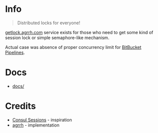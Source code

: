 # Info

>Distributed locks for everyone!

[getlock.agrrh.com](https://getlock.agrrh.com/) service exists for those who need to get some kind of session lock or simple semaphore-like mechanism.

Actual case was absence of proper concurrency limit for [BitBucket Pipelines](https://jira.atlassian.com/browse/BCLOUD-12821).

# Docs

- [docs/](./docs/)

# Credits

- [Consul Sessions](https://www.consul.io/api-docs/session) - inspiration
- [agrrh](https://agrrh.com/) - implementation
